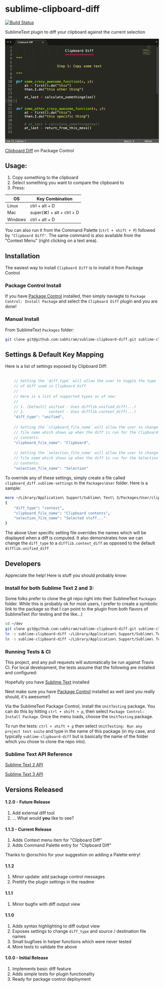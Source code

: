 # sublime-clipboard-diff
[![Build Status](https://travis-ci.org/sabhiram/sublime-clipboard-diff.svg?branch=master)](https://travis-ci.org/sabhiram/sublime-clipboard-diff)

SublimeText plugin to diff your clipboard against the current selection

![](https://raw.githubusercontent.com/sabhiram/public-images/master/sublime-clipboard-diff/sublime-clipboard-diff.gif)

[Clipboard Diff](https://packagecontrol.io/packages/Clipboard%20Diff) on Package Control

## Usage:

1. Copy something to the clipboard
2. Select something you want to compare the clipboard to
3. Press:

|    OS   | Key Combination           |
| ------- | ---------------           |
| Linux   | ctrl + alt + D            |
| Mac     | super(⌘) + alt + ctrl + D |
| Windows | ctrl + alt + D            |

You can also run it from the Command Palette (`ctrl + shift + P`) followed by `"Clipboard Diff"`. The same command is also available from the "Context Menu" (right clicking on a text area).

## Installation

The easiest way to install `Clipboard Diff` is to install it from Package Control

### Package Control Install

If you have [Package Control](https://sublime.wbond.net/installation) installed, then simply naviagte to `Package Control: Install Package` and select the `Clipboard Diff` plugin and you are done!

### Manual Install 

From SublimeText `Packages` folder:
```sh
git clone git@github.com:sabhiram/sublime-clipboard-diff.git sublime-clipboard-diff
```

## Settings & Default Key Mapping

Here is a list of settings exposed by Clipboard Diff:

```javascript
    
    // Setting the `diff_type` will allow the user to toggle the type
    // of diff used in Clipboard Diff
    // 
    // Here is a list of supported types as of now:
    // 
    // 1. [Default] unified - Uses difflib.unified_diff(...)
    // 2.           context - Uses difflib.context_diff(...)
    "diff_type": "unified",

    // Setting the `clipboard_file_name` will allow the user to change the
    // file name which shows up when the diff is run for the Clipboard
    // contents.
    "clipboard_file_name": "Clipboard",

    // Setting the `selection_file_name` will allow the user to change the
    // file name which shows up when the diff is run for the Selection
    // contents.
    "selection_file_name": "Selection"
```

To override any of these settings, simply create a file called `clipboard_diff.sublime-settings` in the `Packages\User` folder. Here is a sample:

```sh
more ~/Library/Application\ Support/Sublime\ Text\ 3/Packages/User/clipboard_diff.sublime-settings 
{
    "diff_type": "context",
    "clipboard_file_name": "Clipboard contents",
    "selection_file_name": "Selected stuff..."
}
```

The above User specific setting file overrides the names which will be displayed when a diff is computed. It also demonstrates how we can change the `diff_type` to a `difflib.context_diff` as opposed to the default `difflib.unified_diff`

## Developers

Appreciate the help! Here is stuff you should probably know:

### Install for both Sublime Text 2 and 3:

Some folks prefer to clone the git repo right into their SublimeText `Packages` folder. While this is probably ok for most users, I prefer to create a symbolic link to the package so that I can point to the plugin from both flavors of SublimeText (for testing and the like...)

```sh
cd ~/dev
git clone git@github.com:sabhiram/sublime-clipboard-diff.git sublime-clipboard-diff
ln -s sublime-clipboard-diff ~/Library/Application\ Support/Sublime\ Text\ 2/Packages/sublime-clipboard-diff
ln -s sublime-clipboard-diff ~/Library/Application\ Support/Sublime\ Text\ 3/Packages/sublime-clipboard-diff
```

### Running Tests & CI

This project, and any pull requests will automatically be run against Travis CI. For local development, the tests assume that the following are installed and configured:
    
Hopefully you have [Sublime Text](http://www.sublimetext.com/3) installed

Next make sure you have [Package Control](https://sublime.wbond.net/installation) installed as well (and you really should, it's awesome!)

Via the SublimeText Package Control, install the `UnitTesting` package. You can do this by hitting `ctrl + shift + p`, then select `Package Control: Install Package`. Once the menu loads, choose the `UnitTesting` package.

To run the tests: `ctrl + shift + p` then select `UnitTesting: Run any project test suite` and type in the name of this package (in my case, and typically `sublime-clipboard-diff` but is basically the name of the folder which you chose to clone the repo into).

### Sublime Text API Reference

[Sublime Text 2 API](https://www.sublimetext.com/docs/2/api_reference.html)

[Sublime Text 3 API](https://www.sublimetext.com/docs/3/api_reference.html)

## Versions Released

#### 1.2.0 - Future Release

1. Add external diff tool
2. ... What would **you** like to see?

#### 1.1.3 - Current Release

1. Adds Context menu item for "Clipboard Diff"
2. Adds Command Palette entry for "Clipboard Diff"

Thanks to @orschiro for your suggestion on adding a Palette entry!

#### 1.1.2

1. Minor update: add package control messages
2. Prettify the plugin settings in the readme

#### 1.1.1

1. Minor bugfix with diff output view

#### 1.1.0

1. Adds syntax highlighting to diff output view
2. Exposes settings to change `diff_type` and source / destination file names
3. Small bugfixes in helper functions which were never tested
4. More tests to validate the above

#### 1.0.0 - Initial Release

1. Implements basic diff feature
2. Adds simple tests for plugin functionality
3. Ready for package control deployment
